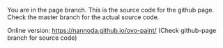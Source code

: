 You are in the page branch. This is the source code for the github page.
Check the master branch for the actual source code.

Online version: https://nannoda.github.io/ovo-paint/
(Check github-page branch for source code)
